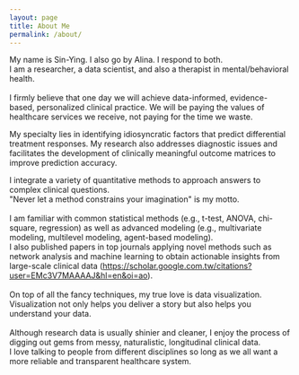 ```yaml
---
layout: page
title: About Me
permalink: /about/
---
```


My name is Sin-Ying. I also go by Alina. I respond to both. <br>
I am a researcher, a data scientist, and also a therapist in mental/behavioral health. <br> 
<br>
I firmly believe that one day we will achieve data-informed, evidence-based, personalized clinical practice. We will be paying the values of healthcare services we receive, not paying for the time we waste. <br>

My specialty lies in identifying idiosyncratic factors that predict differential treatment responses. My research also addresses diagnostic issues and facilitates the development of clinically meaningful outcome matrices to improve prediction accuracy. <br>

I integrate a variety of quantitative methods to approach answers to complex clinical questions. <br>
"Never let a method constrains your imagination" is my motto.<br>
<br>
I am familiar with common statistical methods (e.g., t-test, ANOVA, chi-square, regression) as well as advanced modeling (e.g., multivariate modeling, multilevel modeling, agent-based modeling). <br>
I also published papers in top journals applying novel methods such as network analysis and machine learning to obtain actionable insights from large-scale clinical data (https://scholar.google.com.tw/citations?user=EMc3V7MAAAAJ&hl=en&oi=ao).<br>
<br>
On top of all the fancy techniques, my true love is data visualization. <br>
Visualization not only helps you deliver a story but also helps you understand your data. <br>
<br>
Although research data is usually shinier and cleaner, I enjoy the process of digging out gems from messy, naturalistic, longitudinal clinical data. <br>
I love talking to people from different disciplines so long as we all want a more reliable and transparent healthcare system. <br>
<br>

